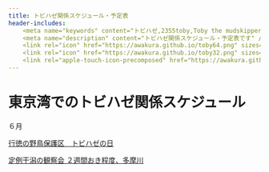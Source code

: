 ```yaml
---
title: トビハゼ関係スケジュール・予定表
header-includes:
	<meta name="keywords" content="トビハゼ,2355toby,Toby the mudskipper,P Modestus,Schedule,スケジュール,予定表" />
	<meta name="description" content="トビハゼ関係スケジュール・予定表です" />
	<link rel="icon" href="https://awakura.github.io/toby64.png" sizes="64x64" type="image/png" /> 
	<link rel="icon" href="https://awakura.github.io/toby32.png" sizes="32x32" type="image/png" />  
	<link rel="apple-touch-icon-precomposed" href="https://awakura.github.io/toby150.png" />
---
```


# 東京湾でのトビハゼ関係スケジュール

６月

[行徳の野鳥保護区　トビハゼの日](https://gyotokubird.wixsite.com/npofgbo/single-post/6%E6%9C%888%E6%97%A5%E3%82%A4%E3%83%99%E3%83%B3%E3%83%88%E3%80%8E%E3%83%88%E3%83%93%E3%83%8F%E3%82%BC%E3%81%AE%E6%97%A5%E3%80%8F%E9%96%8B%E5%82%AC)

[定例干潟の観察会 ２週間おき程度、多摩川](https://tamagawa-tobihaze.amebaownd.com/pages/3081652/page_201907191559)


